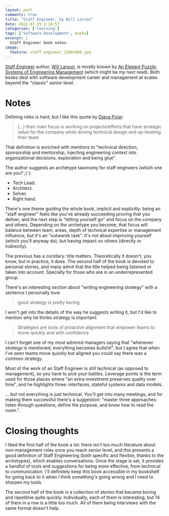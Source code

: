 ```yaml
---
layout: post
comments: true
title: "Staff Engineer, by Will Larson"
date: 2022-07-29 2:18:57
categories: ['learning']
tags: ['Software Development', books]
excerpt: |
  Staff Engineer book notes.
image:
  feature: staff_engineer_1388x800.jpg
---
```


[Staff Engineer](https://staffeng.com/book) author, [Will Larson](https://lethain.com/), is mostly known by
[An Elegant Puzzle: Systems of Engineering Management](https://press.stripe.com/an-elegant-puzzle) (which might be
my next read). Both books deal with software development career and management at scales beyond the "classic" senior
level.

# Notes

Defining roles is hard, but I like this quote by [Diana Pojar](https://twitter.com/podiana):

> (...) their main focus is working on projects/efforts that have strategic value for the company while driving technical design and up-leveling their team

That definition is enriched with mentions to "technical direction, sponsorship and mentorship, injecting engineering
context into organizational decisions, exploration and being glue".

The author suggests an archetype taxonomy for staff engineers (which one are you? ;) ):
- Tech Lead.
- Architect.
- Solver.
- Right hand.

There's one theme guiding the whole book, implicit and explicitly: being an "staff engineer" feels like you've already
succeeding proving that you deliver, and the next step is "letting yourself go" and focus on the company and others.
Depending on the archetype you become, that focus will balance between team, areas, depth of technical expertise or
management influence, but it's an "outwards task". It's not about improving yourself (which you'll anyway do), but
having impact on others (directly or indirectly).

The previous has a corollary: title matters. Theoretically it doesn't, you know, but in practice, it does. The second
half of the book is devoted to personal stories, and many admit that the title helped being listened or taken into
account. Specially for those who are in an underrepresented group.

There's an interesting section about "writing engineering strategy" with a sentence I personally love:

> good strategy is pretty boring

I won't get into the details of the way he suggests writing it, but I'd like to mention why he thinks strategy is
important:

> Strategies are tools of proactive alignment that empower teams to move quickly and with confidence

I can't forget one of my most admired managers saying that "whenever _strategy_ is mentioned, everything becomes
bullshit", but I agree that when I've seen teams move quickly but aligned you could say there was a common strategy. 

Most of the work of an Staff Engineer is still technical (as opposed to management), so you have to pick your battles.
Leverage points is the term used for those places where "an extra investment preserves quality over time", and he
highlights three: interfaces, stateful systems and data models.

... but not everything is just technical. You'll get into many meetings, and for making them successful there's a
suggestion: "master three approaches: listen through questions, define the purpose, and know how to read the room.".

# Closing thoughts

I liked the first half of the book a lot: there isn't too much literature about non-management roles once you reach
senior level, and this presents a good definition of Staff Engineering (both specific and flexible, thanks to the archetypes),
which enables conversations. Once the stage is set, it provides a handful of tools and suggestions for being more
effective, from technical to communication. I'll definitely keep this book accessible in my bookshelf for going back to
it when I think something's going wrong and I need to sharpen my tools.

The second half of the book is a collection of stories that became boring and repetitive quite quickly.
Individually, each of them is interesting, but 14 of them in a row is a little too much. All of them being interviews
with the same format doesn't help.
